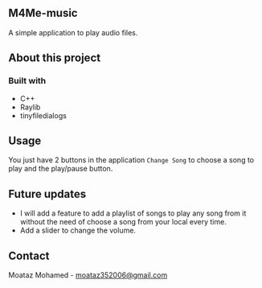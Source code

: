 ## M4Me-music

A simple application to play audio files.

## About this project

### Built with

* C++
* Raylib
* tinyfiledialogs

## Usage

You just have 2 buttons in the application `Change Song` to choose a song to play and the play/pause button.

## Future updates

* I will add a feature to add a playlist of songs to play any song from it without the need of choose a song from your local every time.
* Add a slider to change the volume.

## Contact

Moataz Mohamed - moataz352006@gmail.com
